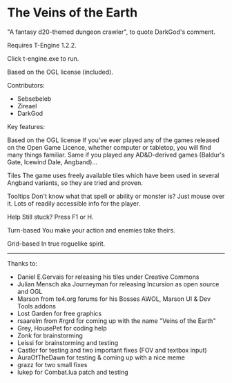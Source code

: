 The Veins of the Earth
=========

"A fantasy d20-themed dungeon crawler", to quote DarkGod's comment.

Requires T-Engine 1.2.2.

Click t-engine.exe to run.

Based on the OGL license (included).

Contributors:

- Sebsebeleb
- Zireael
- DarkGod

Key features:

Based on the OGL license
If you've ever played any of the games released on the Open Game Licence, whether computer or tabletop, you will find many things familiar. Same if you played any AD&D-derived games (Baldur's Gate, Icewind Dale, Angband)...

Tiles
The game uses freely available tiles which have been used in several Angband variants, so they are tried and proven.

Tooltips
Don't know what that spell or ability or monster is? Just mouse over it. Lots of readily accessible info for the player.

Help
Still stuck? Press F1 or H.

Turn-based
You make your action and enemies take theirs.

Grid-based
In true roguelike spirit.





***
Thanks to:

- Daniel E.Gervais for releasing his tiles under Creative Commons
- Julian Mensch aka Journeyman for releasing Incursion as open source and OGL
- Marson from te4.org forums for his Bosses AWOL, Marson UI & Dev Tools addons
- Lost Garden for free graphics
- rsaarelm from #rgrd for coming up with the name "Veins of the Earth"
- Grey, HousePet for coding help
- Zonk for brainstorming
- Leissi for brainstorming and testing
- Castler for testing and two important fixes (FOV and textbox input)
- AuraOfTheDawn for testing & coming up with a nice meme
- grazz for two small fixes
- lukep for Combat.lua patch and testing


